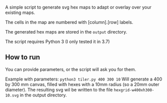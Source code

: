 A simple script to generate svg hex maps to adapt or overlay over your existing maps.

The cells in the map are numbered with [column].[row] labels.

The generated hex maps are stored in the `output` directory.

The script requires Python 3 (I only tested it in 3.7)

## How to run

You can provide parameters, or the script will ask you for them.

Example with parameters:
`python3 tiler.py 400 300 10`
Will generate a 400 by 300 mm canvas, filled with hexes with a 10mm radius (so a 20mm outer diameter). The resulting svg wil be written to the file `hexgrid-w400xh300-10.svg` in the output directory.
